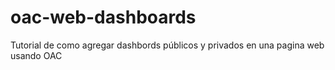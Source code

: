 # oac-web-dashboards
Tutorial de como agregar dashbords públicos y privados en una pagina web usando OAC
